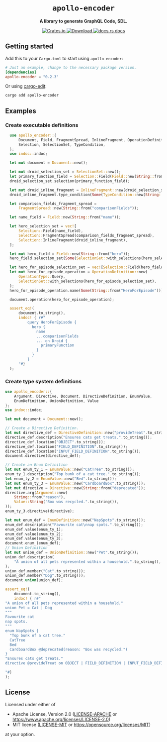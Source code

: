 <div align="center">
  <h1><code>apollo-encoder</code></h1>

  <p>
    <strong>A library to generate GraphQL Code, SDL.</strong>
  </p>
  <p>
    <a href="https://crates.io/crates/apollo-encoder">
        <img src="https://img.shields.io/crates/v/apollo-encoder.svg?style=flat-square" alt="Crates.io" />
    </a>
    <a href="https://crates.io/crates/apollo-encoder">
        <img src="https://img.shields.io/crates/d/apollo-encoder.svg?style=flat-square" alt="Download" />
    </a>
    <a href="https://docs.rs/apollo-encoder/">
        <img src="https://img.shields.io/static/v1?label=docs&message=apollo-encoder&color=blue&style=flat-square" alt="docs.rs docs" />
    </a>
  </p>
</div>

## Getting started

Add this to your `Cargo.toml` to start using `apollo-encoder`:

```toml
# Just an example, change to the necessary package version.
[dependencies]
apollo-encoder = "0.2.3"
```

Or using [cargo-edit]:

```bash
cargo add apollo-encoder
```

## Examples

### Create executable definitions
```rust
  use apollo_encoder::{
      Document, Field, FragmentSpread, InlineFragment, OperationDefinition, OperationType,
      Selection, SelectionSet, TypeCondition,
  };
  use indoc::indoc;

  let mut document = Document::new();

  let mut droid_selection_set = SelectionSet::new();
  let primary_function_field = Selection::Field(Field::new(String::from("primaryFunction")));
  droid_selection_set.selection(primary_function_field);

  let mut droid_inline_fragment = InlineFragment::new(droid_selection_set);
  droid_inline_fragment.type_condition(Some(TypeCondition::new(String::from("Droid"))));

  let comparison_fields_fragment_spread =
      FragmentSpread::new(String::from("comparisonFields"));

  let name_field = Field::new(String::from("name"));

  let hero_selection_set = vec![
      Selection::Field(name_field),
      Selection::FragmentSpread(comparison_fields_fragment_spread),
      Selection::InlineFragment(droid_inline_fragment),
  ];

  let mut hero_field = Field::new(String::from("hero"));
  hero_field.selection_set(Some(SelectionSet::with_selections(hero_selection_set)));

  let hero_for_episode_selection_set = vec![Selection::Field(hero_field)];
  let mut hero_for_episode_operation = OperationDefinition::new(
      OperationType::Query,
      SelectionSet::with_selections(hero_for_episode_selection_set),
  );
  hero_for_episode_operation.name(Some(String::from("HeroForEpisode")));

  document.operation(hero_for_episode_operation);

  assert_eq!(
      document.to_string(),
      indoc! { r#"
          query HeroForEpisode {
            hero {
              name
              ...comparisonFields
              ... on Droid {
                primaryFunction
              }
            }
          }
      "#}
  );
```

### Create type system definitions
```rust
use apollo_encoder::{
    Argument, Directive, Document, DirectiveDefinition, EnumValue,
    EnumDefinition, UnionDefinition, Value
};
use indoc::indoc;

let mut document = Document::new();

// Create a Directive Definition.
let mut directive_def = DirectiveDefinition::new("provideTreat".to_string());
directive_def.description("Ensures cats get treats.".to_string());
directive_def.location("OBJECT".to_string());
directive_def.location("FIELD_DEFINITION".to_string());
directive_def.location("INPUT_FIELD_DEFINITION".to_string());
document.directive(directive_def);

// Create an Enum Definition
let mut enum_ty_1 = EnumValue::new("CatTree".to_string());
enum_ty_1.description("Top bunk of a cat tree.".to_string());
let enum_ty_2 = EnumValue::new("Bed".to_string());
let mut enum_ty_3 = EnumValue::new("CardboardBox".to_string());
let mut directive = Directive::new(String::from("deprecated"));
directive.arg(Argument::new(
    String::from("reason"),
    Value::String("Box was recycled.".to_string()),
));
enum_ty_3.directive(directive);

let mut enum_def = EnumDefinition::new("NapSpots".to_string());
enum_def.description("Favourite cat\nnap spots.".to_string());
enum_def.value(enum_ty_1);
enum_def.value(enum_ty_2);
enum_def.value(enum_ty_3);
document.enum_(enum_def);
// Union Definition
let mut union_def = UnionDefinition::new("Pet".to_string());
union_def.description(
    "A union of all pets represented within a household.".to_string(),
);
union_def.member("Cat".to_string());
union_def.member("Dog".to_string());
document.union(union_def);

assert_eq!(
    document.to_string(),
    indoc! { r#"
"A union of all pets represented within a household."
union Pet = Cat | Dog
"""
Favourite cat
nap spots.
"""
enum NapSpots {
  "Top bunk of a cat tree."
  CatTree
  Bed
  CardboardBox @deprecated(reason: "Box was recycled.")
}
"Ensures cats get treats."
directive @provideTreat on OBJECT | FIELD_DEFINITION | INPUT_FIELD_DEFINITION

"#}
);
```
## License

Licensed under either of

- Apache License, Version 2.0 ([LICENSE-APACHE](LICENSE-APACHE) or https://www.apache.org/licenses/LICENSE-2.0)
- MIT license ([LICENSE-MIT](LICENSE-MIT) or https://opensource.org/licenses/MIT)

at your option.

[cargo-edit]: https://github.com/killercup/cargo-edit
